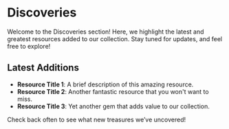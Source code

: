 # Discoveries

Welcome to the Discoveries section! Here, we highlight the latest and greatest resources added to our collection. Stay tuned for updates, and feel free to explore!

## Latest Additions
- **Resource Title 1**: A brief description of this amazing resource.
- **Resource Title 2**: Another fantastic resource that you won't want to miss.
- **Resource Title 3**: Yet another gem that adds value to our collection.

Check back often to see what new treasures we’ve uncovered!